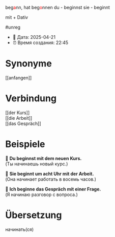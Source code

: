 beg<span style="color:red">a</span>nn, hat beg<span style="color:red">o</span>nnen
du - beginnst
sie - beginnt

mit + Dativ

#unreg
- 📍 Дата: 2025-04-21
- ⏰ Время создания: 22:45

# Synonyme
[[anfangen]]
# Verbindung 
[[der Kurs]]  
[[die Arbeit]]  
[[das Gespräch]]

# Beispiele
🔹 **Du beginnst mit dem neuen Kurs.**  
(Ты начинаешь новый курс.)

🔹 **Sie beginnt um acht Uhr mit der Arbeit.**  
(Она начинает работать в восемь часов.)

🔹 **Ich beginne das Gespräch mit einer Frage.**  
(Я начинаю разговор с вопроса.)
# Übersetzung
начинать(ся)